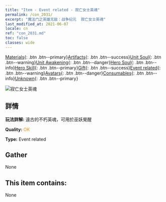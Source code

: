 ```yaml
---
title: "Item - Event related - 寂亡女士英魂"
permalink: /con_2031/
excerpt: "魔法门之英雄无敌：战争纪元  寂亡女士英魂"
last_modified_at: 2021-06-07
locale: cn
ref: "con_2031.md"
toc: false
classes: wide
---
```

 [Materials](/ItemsCN/){: .btn .btn--primary}[Artifacts](/ItemsCN/Artifacts/){: .btn .btn--success}[Unit Soul](/ItemsCN/UnitSoul/){: .btn .btn--warning}[Unit Awakening](/ItemsCN/UnitAwakening/){: .btn .btn--danger}[Hero Soul](/ItemsCN/HeroSoul/){: .btn .btn--info}[Hero Skill](/ItemsCN/HeroSkill/){: .btn .btn--primary}[Gift](/ItemsCN/Gift/){: .btn .btn--success}[Event related](/ItemsCN/Events/){: .btn .btn--warning}[Avatars](/ItemsCN/Avatars/){: .btn .btn--danger}[Consumables](/ItemsCN/Consumables/){: .btn .btn--info}[Unknown](/ItemsCN/Unknown/){: .btn .btn--primary}

 ![寂亡女士英魂](/images/t/juexing_305.png)

## 詳情
 **玩法詳解:** 遠古的不朽英魂，可用於巫妖覺醒

 **Quality:** <span style="color: #FF8C00">OK</span>

 **Type:** Event related

## Gather

  None

## This item contains:

  None

